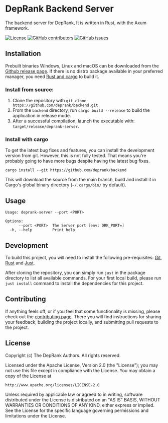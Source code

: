 # DepRank Backend Server

The backend server for DepRank, It is written in Rust, with the Axum framework.

[![License](https://img.shields.io/github/license/deprank/backend)](https://github.com/deprank/backend/blob/master/LICENSE)
[![GitHub
contributors](https://img.shields.io/github/contributors/deprank/backend)](https://github.com/deprank/backend/graphs/contributors)
[![GitHub
issues](https://img.shields.io/github/issues/deprank/backend)](https://github.com/deprank/backend/issues)

## Installation

Prebuilt binaries Windows, Linux and macOS can be downloaded from the
[Github release page](https://github.com/deprank/backend/releases/latest).
If there is no distro package available in your preferred manager,
you need [Rust and cargo](https://www.rust-lang.org/tools/install) to build it.

### Install from source:

1. Clone the repository with `git clone https://github.com/deprank/backend.git`
2. From the `backend` directory, run `cargo build --release` to
   build the application in release mode.
3. After a successful compilation, launch the executable with:
   `target/release/deprank-server`.

### Install with cargo

To get the latest bug fixes and features, you can install the development
version from git. However, this is not fully tested. That means you're probably
going to have more bugs despite having the latest bug fixes.

```
cargo install --git https://github.com/deprank/backend
```

This will download the source from the main branch, build and install it in
Cargo's global binary directory (`~/.cargo/bin/` by default).

## Usage

```text
Usage: deprank-server --port <PORT>

Options:
      --port <PORT>  The Server port [env: DRK_PORT=]
  -h, --help         Print help
```

## Development

To build this project, you will need to install the following pre-requisites:
[Git](https://git-scm.com/downloads),
[Rust](https://www.rust-lang.org/tools/install) and
[Just](https://github.com/casey/just).

After cloning the repository, you can simply run `just` in the package directory
to list all available commands. For your first local build, please run `just
install` command to install the dependencies for this project.

## Contributing

If anything feels off, or if you feel that some functionality is missing, please
check out the [contributing page](CONTRIBUTING.md). There you will find
instructions for sharing your feedback, building the project locally, and
submitting pull requests to the project.

## License

Copyright (c) The DepRank Authors. All rights reserved.

Licensed under the Apache License, Version 2.0 (the "License");
you may not use this file except in compliance with the License.
You may obtain a copy of the License at

    http://www.apache.org/licenses/LICENSE-2.0

Unless required by applicable law or agreed to in writing, software
distributed under the License is distributed on an "AS IS" BASIS,
WITHOUT WARRANTIES OR CONDITIONS OF ANY KIND, either express or implied.
See the License for the specific language governing permissions and
limitations under the License.
